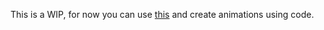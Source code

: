 This is a WIP, for now you can use [this](https://github.com/platinio/PlatinioTween) and create animations using code.
